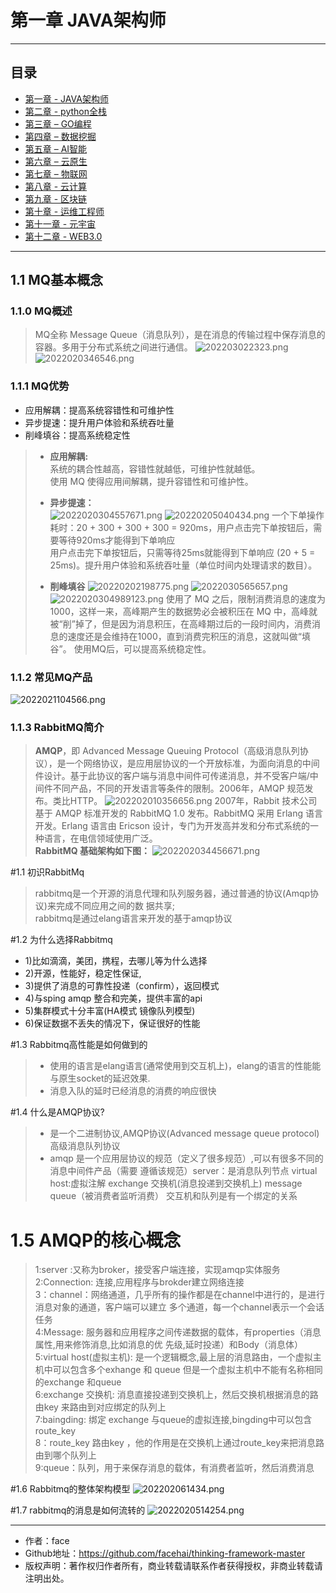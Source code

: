 # 第一章 JAVA架构师

------
## 目录
- [第一章 - JAVA架构师](JAVA架构师.md)
- [第二章 - python全栈](python全栈.md)
- [第三章 – GO编程](GO编程.md)
- [第四章 – 数据挖掘](数据挖掘.md)
- [第五章 – AI智能](AI智能.md)
- [第六章 – 云原生](云原生.md)
- [第七章 – 物联网](物联网.md)
- [第八章 - 云计算](云计算.md)
- [第九章 - 区块链](区块链.md)
- [第十章 - 运维工程师](运维工程师.md)
- [第十一章 - 元宇宙](元宇宙.md)
- [第十二章 - WEB3.0](WEB3.0.md)
------

## 1.1 MQ基本概念
### 1.1.0 MQ概述
> MQ全称 Message Queue（消息队列），是在消息的传输过程中保存消息的容器。多用于分布式系统之间进行通信。
> ![202203022323.png](screenshot/202203022323.png)
![2022020346546.png](screenshot/2022020346546.png)

### 1.1.1 MQ优势
- 应用解耦：提高系统容错性和可维护性
- 异步提速：提升用户体验和系统吞吐量
- 削峰填谷：提高系统稳定性

>- **应用解耦:** <br>
> 系统的耦合性越高，容错性就越低，可维护性就越低。<br>
> 使用 MQ 使得应用间解耦，提升容错性和可维护性。
> 
>- **异步提速：** <br>
> ![2022020304557671.png](screenshot/2022020304557671.png)
> ![20220205040434.png](screenshot/20220205040434.png)
> 一个下单操作耗时：20 + 300 + 300 + 300 = 920ms，用户点击完下单按钮后，需要等待920ms才能得到下单响应<br>
> 用户点击完下单按钮后，只需等待25ms就能得到下单响应 (20 + 5 = 25ms)。提升用户体验和系统吞吐量（单位时间内处理请求的数目）。
> 
>- **削峰填谷**
> ![20220202198775.png](screenshot/20220202198775.png)
> ![2022030565657.png](screenshot/2022030565657.png)
> ![2022020304989123.png](screenshot/2022020304989123.png)
> 使用了 MQ 之后，限制消费消息的速度为1000，这样一来，高峰期产生的数据势必会被积压在 MQ 中，高峰就被“削”掉了，但是因为消息积压，在高峰期过后的一段时间内，消费消息的速度还是会维持在1000，直到消费完积压的消息，这就叫做“填谷”。 使用MQ后，可以提高系统稳定性。

### 1.1.2 常见MQ产品
![2022021104566.png](screenshot/2022021104566.png)

### 1.1.3 RabbitMQ简介
> **AMQP**，即 Advanced Message Queuing Protocol（高级消息队列协议），是一个网络协议，是应用层协议的一个开放标准，为面向消息的中间件设计。基于此协议的客户端与消息中间件可传递消息，并不受客户端/中间件不同产品，不同的开发语言等条件的限制。2006年，AMQP 规范发布。类比HTTP。
![202202010356656.png](screenshot/202202010356656.png)
> 2007年，Rabbit 技术公司基于 AMQP 标准开发的 RabbitMQ 1.0 发布。RabbitMQ 采用 Erlang 语言开发。Erlang 语言由 Ericson 设计，专门为开发高并发和分布式系统的一种语言，在电信领域使用广泛。<br>
> **RabbitMQ 基础架构如下图：**
![202202034456671.png](screenshot/202202034456671.png)

#1.1 初识RabbitMq
> rabbitmq是一个开源的消息代理和队列服务器，通过普通的协议(Amqp协议)来完成不同应用之间的数 据共享;<br>
> rabbitmq是通过elang语言来开发的基于amqp协议

#1.2 为什么选择Rabbitmq
- 1)比如滴滴，美团，携程，去哪儿等为什么选择
- 2)开源，性能好，稳定性保证,
- 3)提供了消息的可靠性投递（confirm），返回模式 
- 4)与sping amqp 整合和完美，提供丰富的api 
- 5)集群模式十分丰富(HA模式 镜像队列模型) 
- 6)保证数据不丢失的情况下，保证很好的性能

#1.3 Rabbitmq高性能是如何做到的
>- 使用的语言是elang语言(通常使用到交互机上)，elang的语言的性能能与原生socket的延迟效果. <br>
>- 消息入队的延时已经消息的消费的响应很快

#1.4 什么是AMQP协议?
>- 是一个二进制协议,AMQP协议(Advanced message queue protocol) 高级消息队列协议<br>
>- amqp 是一个应用层协议的规范（定义了很多规范）,可以有很多不同的消息中间件产品（需要 遵循该规范）server：是消息队列节点 virtual host:虚拟注解 exchange 交换机(消息投递到交换机上) message queue（被消费者监听消费） 交互机和队列是有一个绑定的关系

# 1.5 AMQP的核心概念
> 1:server :又称为broker，接受客户端连接，实现amqp实体服务 <br>
> 2:Connection: 连接,应用程序与brokder建立网络连接<br>
> 3：channel：网络通道，几乎所有的操作都是在channel中进行的，是进行消息对象的通道，客户端可以建立 多个通道，每一个channel表示一个会话任务<br>
> 4:Message: 服务器和应用程序之间传递数据的载体，有properties（消息属性,用来修饰消息,比如消息的优 先级,延时投递）和Body（消息体）<br>
> 5:virtual host(虚拟主机): 是一个逻辑概念,最上层的消息路由，一个虚拟主机中可以包含多个exhange 和 queue 但是一个虚拟主机中不能有名称相同的exchange 和queue<br>
> 6:exchange 交换机: 消息直接投递到交换机上，然后交换机根据消息的路由key 来路由到对应绑定的队列上<br>
> 7:baingding: 绑定 exchange 与queue的虚拟连接,bingding中可以包含route_key<br>
> 8：route_key 路由key ，他的作用是在交换机上通过route_key来把消息路由到哪个队列上<br>
> 9:queue：队列，用于来保存消息的载体，有消费者监听，然后消费消息<br>

#1.6 Rabbitmq的整体架构模型
![202202061434.png](screenshot/202202061434.png)

#1.7 rabbitmq的消息是如何流转的
![2022020514254.png](screenshot/2022020514254.png)

---
- 作者：face
- Github地址：https://github.com/facehai/thinking-framework-master
- 版权声明：著作权归作者所有，商业转载请联系作者获得授权，非商业转载请注明出处。
